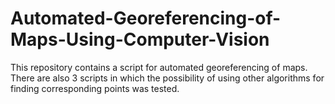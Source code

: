 # Automated-Georeferencing-of-Maps-Using-Computer-Vision
This repository contains a script for automated georeferencing of maps. There are also 3 scripts in which the possibility of using other algorithms for finding corresponding points was tested.
